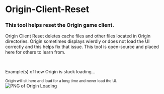 # Origin-Client-Reset
<h3>This tool helps reset the Origin game client.</h3>

<p>Origin Client Reset deletes cache files and other files located in Origin directories.
Origin sometimes displays wierdly or does not load the UI correctly and this helps fix that issue.
This tool is open-source and placed here for others to learn from.</p>
<br />
<p>Example(s) of how Origin is stuck loading...</p>
<small>Origin will sit here and load for a long time and never load the UI.</small>
<img src="https://jacobbrookhouse.me/DominionStudios/assets/external/Origin Stuck.PNG" alt="PNG of Origin Loading" title="PNG of Origin Loading"></img>
